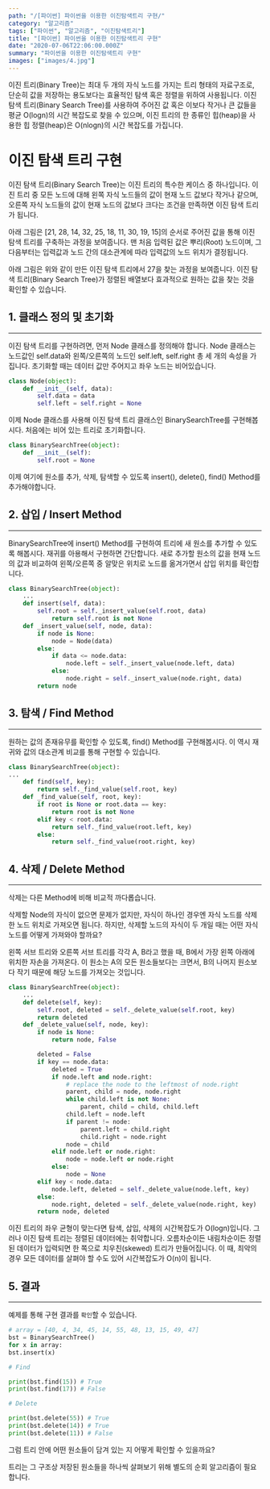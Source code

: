 ```yaml
---
path: "/[파이썬] 파이썬을 이용한 이진탐색트리 구현/"
category: "알고리즘"
tags: ["파이썬", "알고리즘", "이진탐색트리"]
title: "[파이썬] 파이썬을 이용한 이진탐색트리 구현"
date: "2020-07-06T22:06:00.000Z"
summary: "파이썬을 이용한 이진탐색트리 구현"
images: ["images/4.jpg"]
---
```


이진 트리(Binary Tree)는 최대 두 개의 자식 노드를 가지는 트리 형태의 자료구조로, 단순히 값을 저장하는 용도보다는 효율적인 탐색 혹은 정렬을 위하여 사용됩니다. 이진 탐색 트리(Binary Search Tree)를 사용하여 주어진 값 혹은 이보다 작거나 큰 값들을 평균 O(logn)의 시간 복잡도로 찾을 수 있으며, 이진 트리의 한 종류인 힙(heap)을 사용한 힙 정렬(heap)은 O(nlogn)의 시간 복잡도를 가집니다.

# 이진 탐색 트리 구현

이진 탐색 트리(Binary Search Tree)는 이진 트리의 특수한 케이스 중 하나입니다. 이진 트리 중 모든 노드에 대해 왼쪽 자식 노드들의 값이 현재 노드 값보다 작거나 같으며, 오른쪽 자식 노드들의 값이 현재 노드의 값보다 크다는 조건을 만족하면 이진 탐색 트리가 됩니다.

아래 그림은 [21, 28, 14, 32, 25, 18, 11, 30, 19, 15]의 순서로 주어진 값을 통해 이진 탐색 트리를 구축하는 과정을 보여줍니다. 맨 처음 입력된 값은 뿌리(Root) 노드이며, 그 다음부터는 입력값과 노드 간의 대소관계에 따라 입력값의 노드 위치가 결정됩니다.

아래 그림은 위와 같이 만든 이진 탐색 트리에서 27을 찾는 과정을 보여줍니다. 이진 탐색 트리(Binary Search Tree)가 정렬된 배열보다 효과적으로 원하는 값을 찾는 것을 확인할 수 있습니다.

## 1. 클래스 정의 및 초기화

---

이진 탐색 트리를 구현하려면, 먼저 Node 클래스를 정의해야 합니다. Node 클래스는 노드값인 self.data와 왼쪽/오른쪽의 노드인 self.left, self.right 총 세 개의 속성을 가집니다. 초기화할 때는 데이터 값만 주어지고 좌우 노드는 비어있습니다.

```python
class Node(object):
	def __init__(self, data):
		self.data = data
		self.left = self.right = None
```

이제 Node 클래스를 사용해 이진 탐색 트리 클래스인 BinarySearchTree를 구현해봅시다. 처음에는 비어 있는 트리로 초기화합니다.

```python
class BinarySearchTree(object):
	def __init__(self):
		self.root = None
```

이제 여기에 원소를 추가, 삭제, 탐색할 수 있도록 insert(), delete(), find() Method를 추가해야합니다.

## 2. 삽입 / Insert Method

---

BinarySearchTree에 insert() Method를 구현하여 트리에 새 원소를 추가할 수 있도록 해봅시다. 재귀를 아용해서 구현하면 간단합니다. 새로 추가할 원소의 값을 현재 노드의 값과 비교하여 왼쪽/오른쪽 중 알맞은 위치로 노드를 옮겨가면서 삽입 위치를 확인합니다.

```python
class BinarySearchTree(object):
	...
    def insert(self, data):
        self.root = self._insert_value(self.root, data)
            return self.root is not None
    def _insert_value(self, node, data):
        if node is None:
            node = Node(data)
        else:
            if data <= node.data:
                node.left = self._insert_value(node.left, data)
            else:
                node.right = self._insert_value(node.right, data)
        return node
```

## 3. 탐색 / Find Method

---

원하는 값의 존재유무를 확인할 수 있도록, find() Method를 구현해봅시다. 이 역시 재귀와 값의 대소관계 비교를 통해 구현할 수 있습니다.

```python
class BinarySearchTree(object):
...
    def find(self, key):
        return self._find_value(self.root, key)
    def _find_value(self, root, key):
        if root is None or root.data == key:
            return root is not None
        elif key < root.data:
            return self._find_value(root.left, key)
        else:
            return self._find_value(root.right, key)
```

## 4. 삭제 / Delete Method

---

삭제는 다른 Method에 비해 비교적 까다롭습니다.

삭제할 Node의 자식이 없으면 문제가 없지만, 자식이 하나인 경우엔 자식 노드를 삭제한 노드 위치로 가져오면 됩니다. 하지만, 삭제할 노드의 자식이 두 개일 때는 어떤 자식 노드를 어떻게 가져와야 할까요?

왼쪽 서브 트리와 오른쪽 서브 트리를 각각 A, B라고 했을 때, B에서 가장 왼쪽 아래에 위치한 자손을 가져온다. 이 원소는 A의 모든 원소들보다는 크면서, B의 나머지 원소보다 작기 때문에 해당 노드를 가져오는 것입니다.

```python
class BinarySearchTree(object):
	...
    def delete(self, key):
        self.root, deleted = self._delete_value(self.root, key)
        return deleted
    def _delete_value(self, node, key):
        if node is None:
            return node, False

        deleted = False
        if key == node.data:
            deleted = True
            if node.left and node.right:
                # replace the node to the leftmost of node.right
                parent, child = node, node.right
                while child.left is not None:
                    parent, child = child, child.left
                child.left = node.left
                if parent != node:
                    parent.left = child.right
                    child.right = node.right
                node = child
            elif node.left or node.right:
                node = node.left or node.right
            else:
                node = None
        elif key < node.data:
            node.left, deleted = self._delete_value(node.left, key)
        else:
            node.right, deleted = self._delete_value(node.right, key)
        return node, deleted
```

이진 트리의 좌우 균형이 맞는다면 탐색, 삽입, 삭제의 시간복잡도가 O(logn)입니다. 그러나 이진 탐색 트리는 정렬된 데이터에는 취약합니다. 오름차순이든 내림차순이든 정렬된 데이터가 입력되면 한 쪽으로 치우친(skewed) 트리가 만들어집니다. 이 때, 최악의 경우 모든 데이터를 살펴야 할 수도 있어 시간복잡도가 O(n)이 됩니다.

## 5. 결과

---

예제를 통해 구현 결과를 `확인`할 수 있습니다.

```python
# array = [40, 4, 34, 45, 14, 55, 48, 13, 15, 49, 47]
bst = BinarySearchTree()
for x in array:
bst.insert(x)

# Find

print(bst.find(15)) # True
print(bst.find(17)) # False

# Delete

print(bst.delete(55)) # True
print(bst.delete(14)) # True
print(bst.delete(11)) # False
```

그럼 트리 안에 어떤 원소들이 담겨 있는 지 어떻게 확인할 수 있을까요?

트리는 그 구조상 저장된 원소들을 하나씩 살펴보기 위해 별도의 순회 알고리즘이 필요합니다. 
